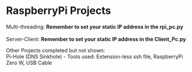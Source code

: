# RaspberryPi Projects

Multi-threading: **Remember to set your static IP address in the rpi_pc.py** </br></br>
Server-Client: **Remember to set your static IP address in the Client_Pc.py** <br/>

Other Projects completed but not shown: <br/>
Pi-Hole (DNS Sinkhole) - Tools used: Extension-less ssh file, RaspberryPi Zero W, USB Cable

